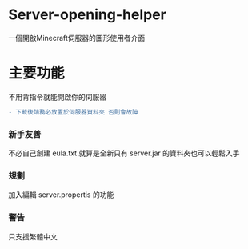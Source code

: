 # Server-opening-helper
一個開啟Minecraft伺服器的圖形使用者介面

# 主要功能
不用背指令就能開啟你的伺服器
```diff
- 下載後請務必放置於伺服器資料夾 否則會故障
```

### 新手友善
不必自己創建 eula.txt
就算是全新只有 server.jar 的資料夾也可以輕鬆入手

### 規劃
加入編輯 server.propertis 的功能

### 警告
只支援繁體中文
